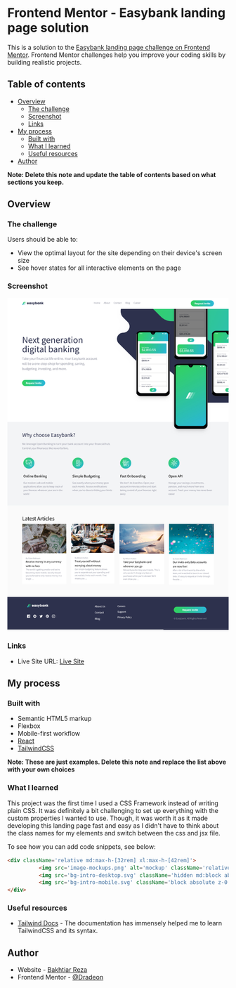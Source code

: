 # Frontend Mentor - Easybank landing page solution

This is a solution to the [Easybank landing page challenge on Frontend Mentor](https://www.frontendmentor.io/challenges/easybank-landing-page-WaUhkoDN). Frontend Mentor challenges help you improve your coding skills by building realistic projects. 

## Table of contents

- [Overview](#overview)
  - [The challenge](#the-challenge)
  - [Screenshot](#screenshot)
  - [Links](#links)
- [My process](#my-process)
  - [Built with](#built-with)
  - [What I learned](#what-i-learned)
  - [Useful resources](#useful-resources)
- [Author](#author)

**Note: Delete this note and update the table of contents based on what sections you keep.**

## Overview

### The challenge

Users should be able to:

- View the optimal layout for the site depending on their device's screen size
- See hover states for all interactive elements on the page

### Screenshot

![Screenshot](./Screenshots/DesktopScreenshot.png)

### Links

- Live Site URL: [Live Site](https://landing-page-project-eight.vercel.app/)
## My process

### Built with

- Semantic HTML5 markup
- Flexbox
- Mobile-first workflow
- [React](https://reactjs.org/)
- [TailwindCSS](https://tailwindcss.com/)

**Note: These are just examples. Delete this note and replace the list above with your own choices**

### What I learned

This project was the first time I used a CSS Framework instead of writing plain CSS. It was definitely a bit challenging to set up everything with the custom properties I wanted to use. Though, it was worth it as it made developing this landing page fast and easy as I didn't have to think about the class names for my elements and switch between the css and jsx file.

To see how you can add code snippets, see below:

```html
<div className='relative md:max-h-[32rem] xl:max-h-[42rem]'>
          <img src='image-mockups.png' alt='mockup' className='relative bottom-20  z-10 sm:bottom-52 md:-right-56 md:bottom-24'></img>
          <img src='bg-intro-desktop.svg' className='hidden md:block absolute z-0 md:min-w-[1280px] md:-right-[54rem] md:-top-[22rem] lg:-right-[44rem] xl:-right-[36rem] -right-[36rem] '></img>
          <img src='bg-intro-mobile.svg' className='block absolute z-0 min-w-[375px] -top-6 -right-4 sm:min-w-[640px] sm:-right-8 sm:-top-20 md:hidden'></img>
</div>
```

### Useful resources

- [Tailwind Docs](https://tailwindcss.com/docs) - The documentation has immensely helped me to learn TailwindCSS and its syntax.

## Author

- Website - [Bakhtiar Reza](https://bakhtiar-reza-site.vercel.app/)
- Frontend Mentor - [@Dradeon](https://www.frontendmentor.io/profile/Dradeon)


